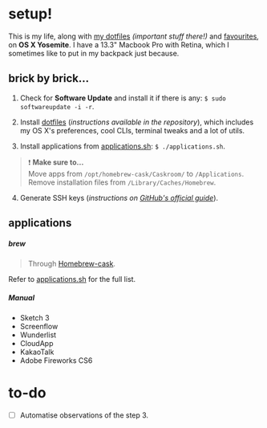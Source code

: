 # setup!
This is my life, along with [my dotfiles](https://github.com/diessica/dotfiles) *(important stuff there!)* and [favourites](https://github.com/diessica/favourites), on **OS X Yosemite**. I have a 13.3" Macbook Pro with Retina, which I sometimes like to put in my backpack just because.


## brick by brick...
1. Check for **Software Update** and install it if there is any: `$ sudo softwareupdate -i -r`.

2. Install [dotfiles](https://github.com/diessica/dotfiles) (*instructions available in the repository*), which includes my OS X's preferences, cool CLIs, terminal tweaks and a lot of utils.

3. Install applications from [applications.sh](https://raw.githubusercontent.com/diessica/setup/master/applications.sh): `$ ./applications.sh`.

  > :exclamation: **Make sure to...**<br>
  > Move apps from `/opt/homebrew-cask/Caskroom/` to `/Applications`.<br>
  > Remove installation files from `/Library/Caches/Homebrew`.

4. Generate SSH keys (*instructions on [GitHub's official guide](https://help.github.com/articles/generating-ssh-keys/#platform-mac)*).


## applications

##### brew
> Through [Homebrew-cask](http://caskroom.io).

Refer to [applications.sh](https://github.com/diessica/setup/blob/master/applications.sh) for the full list.

##### Manual
* Sketch 3
* Screenflow
* Wunderlist
* CloudApp
* KakaoTalk
* Adobe Fireworks CS6


# to-do
- [ ] Automatise observations of the step 3.
